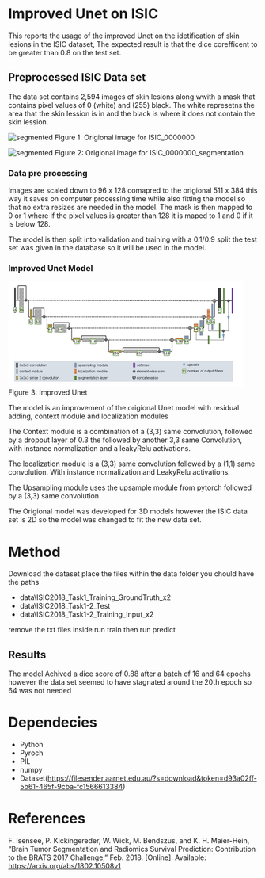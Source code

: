 # Improved Unet on ISIC
This reports the usage of the improved Unet on the idetification of skin lesions in the ISIC dataset, The expected result is that the dice corefficent to be greater than 0.8 on the test set.

## Preprocessed ISIC Data set
The data set contains 2,594 images of skin lesions along wwith a mask that contains pixel values of 0 (white) and (255) black. The white represetns the area that the skin lession is in and the black is where it does not contain the skin lession.

![segmented](data\ISIC2018_Task1-2_Training_Input_x2\ISIC_0000000.jpg)
Figure 1: Origional image for ISIC_0000000

![segmented](data\ISIC2018_Task1_Training_GroundTruth_x2\ISIC_0000000_segmentation.png)
Figure 2: Origional image for ISIC_0000000_segmentation

### Data pre processing
Images are scaled down to 96 x 128 comapred to the origional 511 x 384 this way it saves on computer processing time while also fitting the model so that no extra resizes are needed in the model. The mask is then mapped to 0 or 1 where if the pixel values is greater than 128 it is maped to 1 and 0 if it is below 128.

The model is then split into validation and training with a 0.1/0.9 split the test set was given in the database so it will be used in the model.

### Improved Unet Model
![segmented](Model.png)
Figure 3: Improved Unet

The model is an improvement of the origional Unet model with residual adding, context module and localization modules

The Context module is a combination of a (3,3) same convolution, followed by a dropout layer of 0.3 the followed by another 3,3 same Convolution, with instance normalization and a leakyRelu activations.

The localization module is a (3,3) same convolution followed by a (1,1) same convolution. With instance normalization and LeakyRelu activations.

The Upsampling module uses the upsample module from pytorch followed by a (3,3) same convolution.

The Origional model was developed for 3D models however the ISIC data set is 2D so the model was changed to fit the new data set.

# Method
Download the dataset place the files within the data folder you chould have the paths
- data\ISIC2018_Task1_Training_GroundTruth_x2
- data\ISIC2018_Task1-2_Test
- data\ISIC2018_Task1-2_Training_Input_x2

remove the txt files inside run train then run predict

## Results

The model Achived a dice score of 0.88 after a batch of 16 and 64 epochs however the data set seemed to have stagnated around the 20th epoch so 64 was not needed


# Dependecies 
- Python
- Pyroch
- PIL
- numpy
- Dataset(https://filesender.aarnet.edu.au/?s=download&token=d93a02ff-5b61-465f-9cba-fc1566613384)


# References 
F. Isensee, P. Kickingereder, W. Wick, M. Bendszus, and K. H. Maier-Hein, “Brain Tumor Segmentation
and Radiomics Survival Prediction: Contribution to the BRATS 2017 Challenge,” Feb. 2018. [Online].
Available: https://arxiv.org/abs/1802.10508v1

